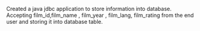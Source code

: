 Created a java jdbc application to store information into
database. Accepting film_id,film_name , film_year ,
film_lang, film_rating from the end user and storing it into database table.
